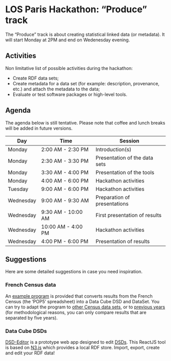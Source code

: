 # LOS Paris Hackathon: “Produce” track #

The “Produce” track is about creating statistical linked data (or metadata). It will start Monday at 2PM and end on Wedenesday evening.

## Activities

Non limitative list of possible activities during the hackathon:
  * Create RDF data sets;
  * Create metadata for a data set (for example: description, provenance, etc.) and attach the metadata to the data;
  * Evaluate or test software packages or high-level tools.

## Agenda

The agenda below is still tentative. Please note that coffee and lunch breaks will be added in future versions.

| Day       | Time    | Session |
|-----------|---------|---------|
| Monday    | 2:00 AM - 2:30 PM | Introduction(s) |
| Monday    | 2:30 AM - 3:30 PM | Presentation of the data sets |
| Monday    | 3:30 AM - 4:00 PM | Presentation of the tools |
| Monday    | 4:00 AM - 6:00 PM | Hackathon activities |
| Tuesday   | 9:00 AM - 6:00 PM | Hackathon activities |
| Wednesday | 9:00 AM - 9:30 AM | Preparation of presentations |
| Wednesday | 9:30 AM - 10:00 AM | First presentation of results |
| Wednesday | 10:00 AM - 4:00 PM | Hackathon activities |
| Wednesday | 4:00 PM - 6:00 PM | Presentation of results |

## Suggestions

Here are some detailed suggestions in case you need inspiration.

### French Census data

An [example program](https://github.com/LOS-ESSnet/POP5) is provided that converts results from the French Census (the ‘POP5’ spreadsheet) into a Data Cube DSD and DataSet. You can try to adapt the program to [other Census data sets](https://www.insee.fr/fr/statistiques/3561090?sommaire=3561107), or to [previous years](https://www.insee.fr/fr/statistiques/2053581?sommaire=2118618) (for methodological reasons, you can only compare results that are separated by five years).


### Data Cube DSDs

[DSD-Editor](https://github.com/LOS-ESSnet/DSD-Editor) is a prototype web app designed to edit [DSDs](https://www.w3.org/TR/vocab-data-cube/). This ReactJS tool is based on [N3.js](https://github.com/rdfjs/N3.js) which provides a local RDF store. Import, export, create and edit your RDF data!
